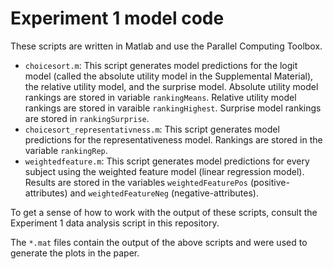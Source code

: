 Experiment 1 model code
=======================

These scripts are written in Matlab and use the Parallel Computing Toolbox.

* `choicesort.m`: This script generates model predictions for the logit model (called the absolute utility model in the Supplemental Material), the relative utility model, and the surprise model. Absolute utility model rankings are stored in variable `rankingMeans`. Relative utility model rankings are stored in varaible `rankingHighest`. Surprise model rankings are stored in `rankingSurprise`.
* `choicesort_representativness.m`: This script generates model predictions for the representativeness model. Rankings are stored in the variable `rankingRep`.
* `weightedfeature.m`: This script generates model predictions for every subject using the weighted feature model (linear regression model). Results are stored in the variables `weightedFeaturePos` (positive-attributes) and `weightedFeatureNeg` (negative-attributes).

To get a sense of how to work with the output of these scripts, consult the Experiment 1 data analysis script in this repository.

The `*.mat` files contain the output of the above scripts and were used to generate the plots in the paper.